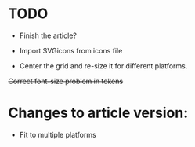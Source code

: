 # TODO

* Finish the article?

* Import SVGicons from icons file

* Center the grid and re-size it for different platforms.

~~Correct font-size problem in tokens~~

# Changes to article version:

* Fit to multiple platforms
